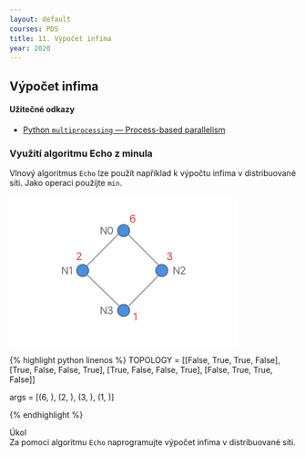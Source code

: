 ```yaml
---
layout: default
courses: PDS
title: 11. Výpočet infima 
year: 2020
---
```



## Výpočet infima 

#### Užitečné odkazy
* [Python `multiprocessing` — Process-based parallelism](https://docs.python.org/3.8/library/multiprocessing.html)

### Využití algoritmu Echo z minula 
Vlnový algoritmus `Echo` lze použít například k výpočtu infima v distribuované síti. Jako operaci použíjte `min`.

<img src="/assets/images/PDS/lecture10/img_2.png" class="center" srcset="/assets/images/PDS/lecture10/img_2@2x.png 2x" />

{% highlight python linenos %}
TOPOLOGY = [[False, True, True, False],
            [True, False, False, True],
            [True, False, False, True],
            [False, True, True, False]]

args = [(6, ), (2, ), (3, ), (1, )]

{% endhighlight %}

<div class="task">
<p><span>Úkol</span><br/>Za pomoci algoritmu <code>Echo</code> naprogramujte výpočet infima v distribuované síti.</p>
</div>
